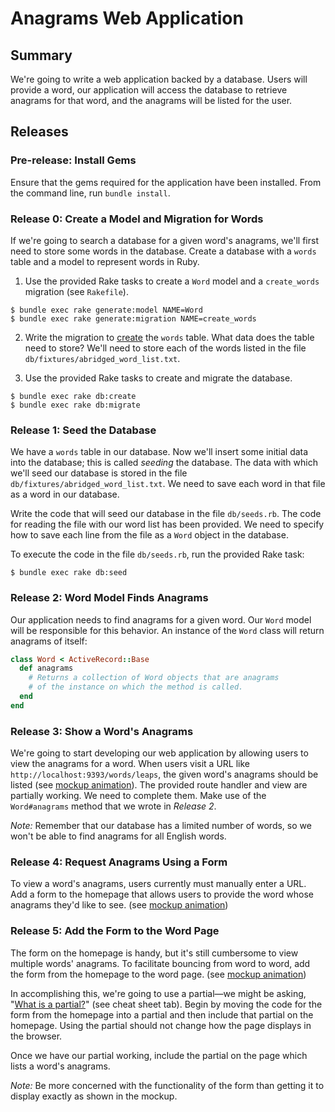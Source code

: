 # Anagrams Web Application

## Summary
We're going to write a web application backed by a database.  Users will provide a word, our application will access the database to retrieve anagrams for that word, and the anagrams will be listed for the user.


## Releases
### Pre-release: Install Gems
Ensure that the gems required for the application have been installed.  From the command line, run `bundle install`.


### Release 0: Create a Model and Migration for Words
If we're going to search a database for a given word's anagrams, we'll first need to store some words in the database.  Create a database with a `words` table and a model to represent words in Ruby.


1. Use the provided Rake tasks to create a `Word` model and a `create_words` migration (see `Rakefile`).
  ```text
  $ bundle exec rake generate:model NAME=Word
  $ bundle exec rake generate:migration NAME=create_words
  ```

2. Write the migration to [create][create_table] the `words` table. What data does the table need to store?  We'll need to store each of the words listed in the file `db/fixtures/abridged_word_list.txt`.

3. Use the provided Rake tasks to create and migrate the database.
  ```text
  $ bundle exec rake db:create
  $ bundle exec rake db:migrate
  ```


### Release 1: Seed the Database
We have a `words` table in our database.  Now we'll insert some initial data into the database; this is called *seeding* the database.  The data with which we'll seed our database is stored in the file `db/fixtures/abridged_word_list.txt`.  We need to save each word in that file as a word in our database.

Write the code that will seed our database in the file `db/seeds.rb`.  The code for reading the file with our word list has been provided.  We need to specify how to save each line from the file as a `Word` object in the database.

To execute the code in the file `db/seeds.rb`, run the provided Rake task:

```text
$ bundle exec rake db:seed
```

### Release 2: Word Model Finds Anagrams
Our application needs to find anagrams for a given word.  Our `Word` model will be responsible for this behavior.  An instance of the `Word` class will return anagrams of itself:

```ruby
class Word < ActiveRecord::Base
  def anagrams
    # Returns a collection of Word objects that are anagrams
    # of the instance on which the method is called.
  end
end
```


### Release 3: Show a Word's Anagrams
We're going to start developing our web application by allowing users to view the anagrams for a word. When users visit a URL like `http://localhost:9393/words/leaps`, the given word's anagrams should be listed (see [mockup animation][word page animation]).  The provided route handler and view are partially working.  We need to complete them.  Make use of the `Word#anagrams` method that we wrote in *Release 2*.

*Note:* Remember that our database has a limited number of words, so we won't be able to find anagrams for all English words.


### Release 4: Request Anagrams Using a Form
To view a word's anagrams, users currently must manually enter a URL.  Add a form to the homepage that allows users to provide the word whose anagrams they'd like to see. (see [mockup animation][form animation])


### Release 5: Add the Form to the Word Page
The form on the homepage is handy, but it's still cumbersome to view multiple words' anagrams.  To facilitate bouncing from word to word, add the form from the homepage to the word page.  (see [mockup animation][form on page])

In accomplishing this, we're going to use a partial—we might be asking, "[What is a partial?][partials in sinatra]" (see cheat sheet tab).  Begin by moving the code for the form from the homepage into a partial and then include that partial on the homepage.  Using the partial should not change how the page displays in the browser.

Once we have our partial working, include the partial on the page which lists a word's anagrams.

*Note:* Be more concerned with the functionality of the form than getting it to display exactly as shown in the mockup.




[create_table]: http://api.rubyonrails.org/classes/ActiveRecord/ConnectionAdapters/SchemaStatements.html#method-i-create_table
[form animation]: readme-assets/form-animation.gif
[form on page]: readme-assets/form-on-page.gif
[word page animation]: readme-assets/word-page-animation.gif
[partials in sinatra]: https://www.learnhowtoprogram.com/lessons/partials-in-sinatra#cheat-sheet
[sinatra_partials]: http://www.sinatrarb.com/faq.html#partials
